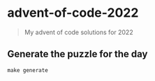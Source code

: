 # advent-of-code-2022

> My advent of code solutions for 2022

## Generate the puzzle for the day
```shell
make generate
```